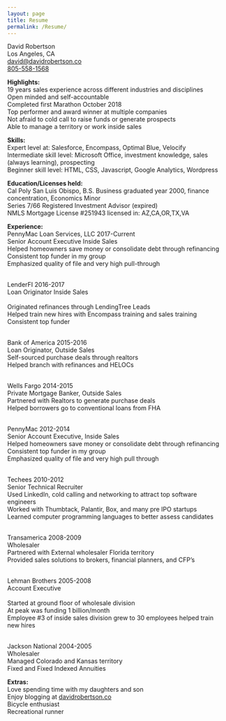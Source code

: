 ```yaml
---
layout: page
title: Resume
permalink: /Resume/
---
```

David Robertson<br>
Los Angeles, CA<br>
[david@davidrobertson.co](mailto:david@davidrobertson.co)<br>
<a href="tel:8055581568">805-558-1568</a><br>

<b>Highlights:</b><br>
19 years sales experience across different industries and disciplines<br>
Open minded and self-accountable<br>
Completed first Marathon October 2018<br>
Top performer and award winner at multiple companies<br>
Not afraid to cold call to raise funds or generate prospects<br>
Able to manage a territory or work inside sales<br>

<b>Skills:</b><br>
Expert level at: Salesforce, Encompass, Optimal Blue, Velocify<br>
Intermediate skill level: Microsoft Office, investment knowledge, sales (always learning), prospecting<br>
Beginner skill level: HTML, CSS, Javascript, Google Analytics, Wordpress<br>

<b>Education/Licenses held:</b><br>
Cal Poly San Luis Obispo, B.S. Business graduated year 2000, finance concentration, Economics Minor<br>
Series 7/66 Registered Investment Advisor (expired)<br>
NMLS Mortgage License #251943 licensed in: AZ,CA,OR,TX,VA<br>

<b>Experience:</b><br>
PennyMac Loan Services, LLC								                                 2017-Current<br>
Senior Account Executive Inside Sales<br>
Helped homeowners save money or consolidate debt through refinancing<br>
Consistent top funder in my group<br>
Emphasized quality of file and very high pull-through<br><br>

LenderFI												 2016-2017<br>
Loan Originator	Inside Sales<br>						
Originated refinances through LendingTree Leads<br>
Helped train new hires with Encompass training and sales training<br>
Consistent top funder<br><br>

Bank of America				  					  		   2015-2016<br>
Loan Originator, Outside Sales<br>
Self-sourced purchase deals through realtors<br>
Helped branch with refinances and HELOCs<br><br>

Wells Fargo										        	 	         2014-2015<br>
Private Mortgage Banker, Outside Sales<br>
Partnered with Realtors to generate purchase deals<br>
Helped borrowers go to conventional loans from FHA<br><br>

PennyMac									              	         		         2012-2014<br>
Senior Account Executive, Inside Sales<br>
Helped homeowners save money or consolidate debt through refinancing<br>
Consistent top funder in my group<br>
Emphasized quality of file and very high pull through<br><br>

Techees										         		         2010-2012<br>
Senior Technical Recruiter<br>
Used LinkedIn, cold calling and networking to attract top software engineers<br>
Worked with Thumbtack, Palantir, Box, and many pre IPO startups<br>
Learned computer programming languages to better assess candidates<br><br>

Transamerica										         		         2008-2009<br>
Wholesaler<br>
Partnered with External wholesaler Florida territory<br>
Provided sales solutions to brokers, financial planners, and CFP’s<br><br>

Lehman Brothers									         		         2005-2008<br>
Account Executive<br>						
Started at ground floor of wholesale division<br>
At peak was funding 1 billion/month<br>
Employee #3 of inside sales division grew to 30 employees helped train new hires<br><br>

Jackson National						 			         		         2004-2005<br>
Wholesaler<br>
Managed Colorado and Kansas territory<br>
Fixed and Fixed Indexed Annuities<br>

<b>Extras:</b><br>
Love spending time with my daughters and son<br>
Enjoy blogging at <a href="https://www.davidrobertson.co">davidrobertson.co</a><br>
Bicycle enthusiast<br>
Recreational runner<br>
